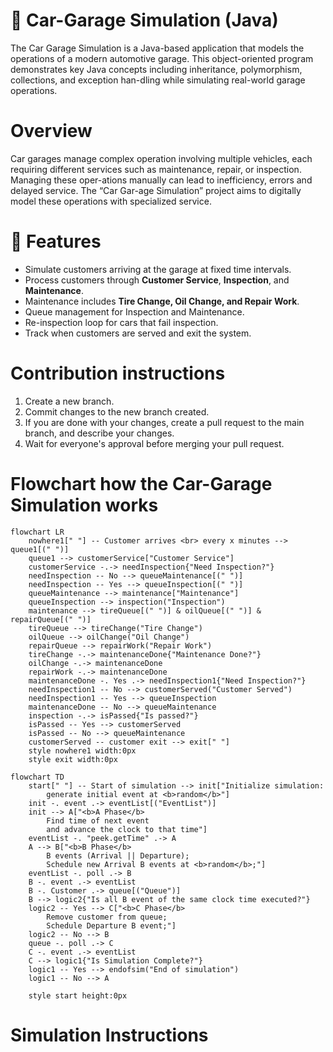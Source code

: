 # 🚗 Car-Garage Simulation (Java)
The Car Garage Simulation is a Java-based application that models the operations of a modern automotive garage. This object-oriented program demonstrates key Java concepts including inheritance, polymorphism, collections, and exception han-dling while simulating real-world garage operations.

# Overview
Car garages manage complex operation involving multiple vehicles, each requiring different services such as maintenance, repair, or inspection. Managing these oper-ations manually can lead to inefficiency, errors and delayed service. The “Car Gar-age Simulation” project aims to digitally model these operations with specialized service.


# 🌟 Features
* Simulate customers arriving at the garage at fixed time intervals.  
* Process customers through **Customer Service**, **Inspection**, and **Maintenance**.  
* Maintenance includes **Tire Change, Oil Change, and Repair Work**.  
* Queue management for Inspection and Maintenance.  
* Re-inspection loop for cars that fail inspection.  
* Track when customers are served and exit the system. 


# Contribution instructions
1. Create a new branch.
2. Commit changes to the new branch created.
3. If you are done with your changes, create a pull request to the main branch, and describe your changes.
4. Wait for everyone's approval before merging your pull request.




# Flowchart how the Car-Garage Simulation works

```mermaid
flowchart LR
    nowhere1[" "] -- Customer arrives <br> every x minutes --> queue1[(" ")]
    queue1 --> customerService["Customer Service"]
    customerService -.-> needInspection{"Need Inspection?"}
    needInspection -- No --> queueMaintenance[(" ")]
    needInspection -- Yes --> queueInspection[(" ")]
    queueMaintenance --> maintenance["Maintenance"]
    queueInspection --> inspection("Inspection")
    maintenance --> tireQueue[(" ")] & oilQueue[(" ")] & repairQueue[(" ")]
    tireQueue --> tireChange("Tire Change")
    oilQueue --> oilChange("Oil Change")
    repairQueue --> repairWork("Repair Work")
    tireChange -.-> maintenanceDone{"Maintenance Done?"}
    oilChange -.-> maintenanceDone
    repairWork -.-> maintenanceDone
    maintenanceDone -. Yes .-> needInspection1{"Need Inspection?"}
    needInspection1 -- No --> customerServed("Customer Served")
    needInspection1 -- Yes --> queueInspection
    maintenanceDone -- No --> queueMaintenance
    inspection -.-> isPassed{"Is passed?"}
    isPassed -- Yes --> customerServed
    isPassed -- No --> queueMaintenance
    customerServed -- customer exit --> exit[" "]
    style nowhere1 width:0px
    style exit width:0px

```
```mermaid
flowchart TD
    start[" "] -- Start of simulation --> init["Initialize simulation:
        generate initial event at <b>random</b>"]
    init -. event .-> eventList[("EventList")]
    init --> A["<b>A Phase</b>
        Find time of next event
        and advance the clock to that time"]
    eventList -. "peek.getTime" .-> A
    A --> B["<b>B Phase</b>
        B events (Arrival || Departure);
        Schedule new Arrival B events at <b>random</b>;"]
    eventList -. poll .-> B
    B -. event .-> eventList
    B -. Customer .-> queue[("Queue")]
    B --> logic2{"Is all B event of the same clock time executed?"}
    logic2 -- Yes --> C["<b>C Phase</b>
        Remove customer from queue;
        Schedule Departure B event;"]
    logic2 -- No --> B
    queue -. poll .-> C
    C -. event .-> eventList
    C --> logic1{"Is Simulation Complete?"}
    logic1 -- Yes --> endofsim("End of simulation")
    logic1 -- No --> A
    
    style start height:0px
```
# Simulation Instructions
